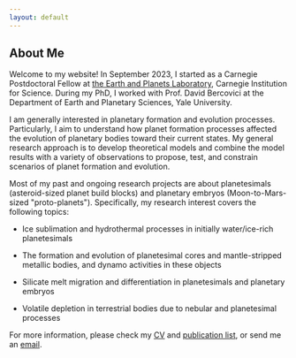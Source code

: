 ```yaml
---
layout: default
---
```


## About Me 

Welcome to my website! In September 2023, I started as a Carnegie Postdoctoral Fellow at [the Earth and Planets Laboratory](https://epl.carnegiescience.edu), Carnegie Institution for Science. During my PhD, I worked with Prof. David Bercovici at the Department of Earth and Planetary Sciences, Yale University.

I am generally interested in planetary formation and evolution processes. Particularly, I aim to understand how planet formation processes affected the evolution of planetary bodies toward their current states. My general research approach is to develop theoretical models and combine the model results with a variety of observations to propose, test, and constrain scenarios of planet formation and evolution.  

Most of my past and ongoing research projects are about planetesimals (asteroid-sized planet build blocks) and planetary embryos (Moon-to-Mars-sized "proto-planets"). Specifically, my research interest covers the following topics:

* Ice sublimation and hydrothermal processes in initially water/ice-rich planetesimals

* The formation and evolution of planetesimal cores and mantle-stripped metallic bodies, and dynamo activities in these objects

* Silicate melt migration and differentiation in planetesimals and planetary embryos

* Volatile depletion in terrestrial bodies due to nebular and planetesimal processes

For more information, please check my [CV](https://zhangepl.github.io/ZZCV.pdf) and [publication list](https://zhangepl.github.io/publications), or send me an [email](mailto:zzhang10@carnegiescience.edu).
